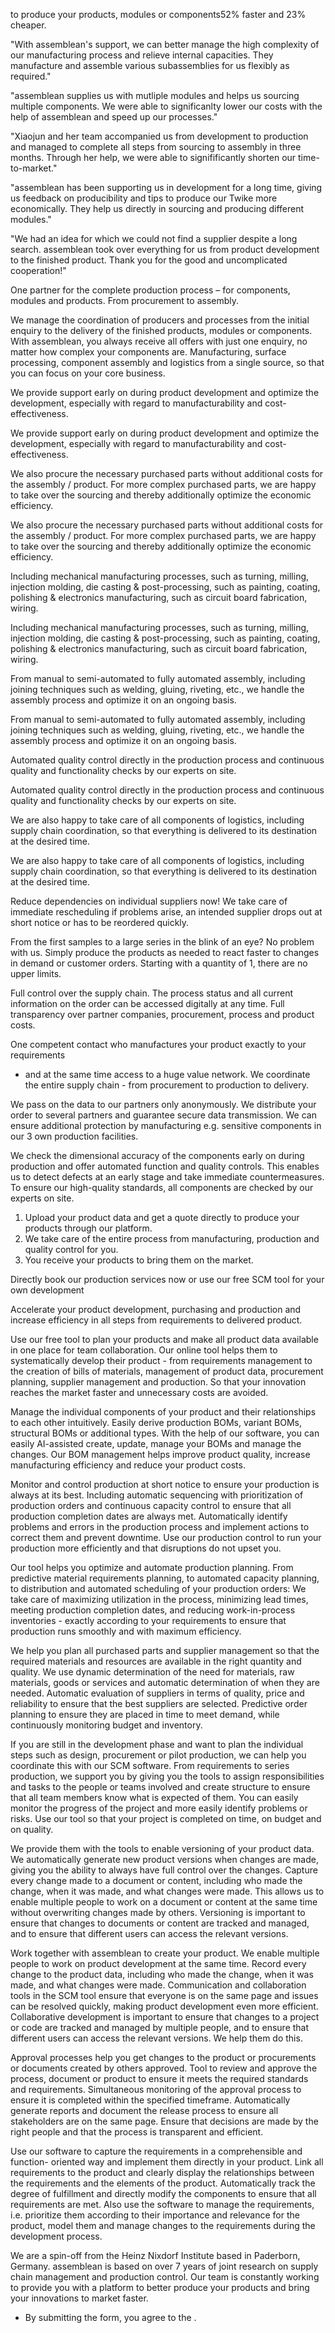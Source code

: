 to produce your products, modules or components52% faster and 23% cheaper.

"With assemblean's support, we can better manage the high complexity of our
manufacturing process and relieve internal capacities. They manufacture and
assemble various subassemblies for us flexibly as required."

"assemblean supplies us with mutliple modules and helps us sourcing multiple
components. We were able to significanlty lower our costs with the help of
assemblean and speed up our processes."

"Xiaojun and her team accompanied us from development to production and managed
to complete all steps from sourcing to assembly in three months. Through her
help, we were able to signifificantly shorten our time-to-market."

"assemblean has been supporting us in development for a long time, giving us
feedback on producibility and tips to produce our Twike more economically. They
help us directly in sourcing and producing different modules."

"We had an idea for which we could not find a supplier despite a long search.
assemblean took over everything for us from product development to the finished
product. Thank you for the good and uncomplicated cooperation!"

One partner for the complete production process – for components, modules and
products. From procurement to assembly.

We manage the coordination of producers and processes from the initial enquiry
to the delivery of the finished products, modules or components. With
assemblean, you always receive all offers with just one enquiry, no matter how
complex your components are. Manufacturing, surface processing, component
assembly and logistics from a single source, so that you can focus on your core
business.

We provide support early on during product development and optimize the
development, especially with regard to manufacturability and cost-effectiveness.

We provide support early on during product development and optimize the
development, especially with regard to manufacturability and cost-effectiveness.

We also procure the necessary purchased parts without additional costs for the
assembly / product. For more complex purchased parts, we are happy to take over
the sourcing and thereby additionally optimize the economic efficiency.

We also procure the necessary purchased parts without additional costs for the
assembly / product. For more complex purchased parts, we are happy to take over
the sourcing and thereby additionally optimize the economic efficiency.

Including mechanical manufacturing processes, such as turning, milling,
injection molding, die casting & post-processing, such as painting, coating,
polishing & electronics manufacturing, such as circuit board fabrication,
wiring.

Including mechanical manufacturing processes, such as turning, milling,
injection molding, die casting & post-processing, such as painting, coating,
polishing & electronics manufacturing, such as circuit board fabrication,
wiring.

From manual to semi-automated to fully automated assembly, including joining
techniques such as welding, gluing, riveting, etc., we handle the assembly
process and optimize it on an ongoing basis.

From manual to semi-automated to fully automated assembly, including joining
techniques such as welding, gluing, riveting, etc., we handle the assembly
process and optimize it on an ongoing basis.

Automated quality control directly in the production process and continuous
quality and functionality checks by our experts on site.

Automated quality control directly in the production process and continuous
quality and functionality checks by our experts on site.

We are also happy to take care of all components of logistics, including supply
chain coordination, so that everything is delivered to its destination at the
desired time.

We are also happy to take care of all components of logistics, including supply
chain coordination, so that everything is delivered to its destination at the
desired time.

Reduce dependencies on individual suppliers now! We take care of immediate
rescheduling if problems arise, an intended supplier drops out at short notice
or has to be reordered quickly.

From the first samples to a large series in the blink of an eye? No problem with
us. Simply produce the products as needed to react faster to changes in demand
or customer orders. Starting with a quantity of 1, there are no upper limits.

Full control over the supply chain. The process status and all current
information on the order can be accessed digitally at any time. Full
transparency over partner companies, procurement, process and product costs.

One competent contact who manufactures your product exactly to your requirements
- and at the same time access to a huge value network. We coordinate the entire
supply chain - from procurement to production to delivery.

We pass on the data to our partners only anonymously. We distribute your order
to several partners and guarantee secure data transmission. We can ensure
additional protection by manufacturing e.g. sensitive components in our 3 own
production facilities.

We check the dimensional accuracy of the components early on during production
and offer automated function and quality controls. This enables us to detect
defects at an early stage and take immediate countermeasures. To ensure our
high-quality standards, all components are checked by our experts on site.

  1. Upload your product data and get a quote directly to produce your products through our platform.
  2. We take care of the entire process from manufacturing, production and quality control for you.
  3. You receive your products to bring them on the market.

Directly book our production services now or use our free SCM tool for your own
development

Accelerate your product development, purchasing and production and increase
efficiency in all steps from requirements to delivered product.

Use our free tool to plan your products and make all product data available in
one place for team collaboration. Our online tool helps them to systematically
develop their product - from requirements management to the creation of bills of
materials, management of product data, procurement planning, supplier management
and production. So that your innovation reaches the market faster and
unnecessary costs are avoided.

Manage the individual components of your product and their relationships to each
other intuitively. Easily derive production BOMs, variant BOMs, structural BOMs
or additional types. With the help of our software, you can easily AI-assisted
create, update, manage your BOMs and manage the changes. Our BOM management
helps improve product quality, increase manufacturing efficiency and reduce your
product costs.

Monitor and control production at short notice to ensure your production is
always at its best. Including automatic sequencing with prioritization of
production orders and continuous capacity control to ensure that all production
completion dates are always met. Automatically identify problems and errors in
the production process and implement actions to correct them and prevent
downtime. Use our production control to run your production more efficiently and
that disruptions do not upset you.

Our tool helps you optimize and automate production planning. From predictive
material requirements planning, to automated capacity planning, to distribution
and automated scheduling of your production orders: We take care of maximizing
utilization in the process, minimizing lead times, meeting production completion
dates, and reducing work-in-process inventories - exactly according to your
requirements to ensure that production runs smoothly and with maximum
efficiency.

We help you plan all purchased parts and supplier management so that the
required materials and resources are available in the right quantity and
quality. We use dynamic determination of the need for materials, raw materials,
goods or services and automatic determination of when they are needed. Automatic
evaluation of suppliers in terms of quality, price and reliability to ensure
that the best suppliers are selected. Predictive order planning to ensure they
are placed in time to meet demand, while continuously monitoring budget and
inventory.

If you are still in the development phase and want to plan the individual steps
such as design, procurement or pilot production, we can help you coordinate this
with our SCM software. From requirements to series production, we support you by
giving you the tools to assign responsibilities and tasks to the people or teams
involved and create structure to ensure that all team members know what is
expected of them. You can easily monitor the progress of the project and more
easily identify problems or risks. Use our tool so that your project is
completed on time, on budget and on quality.

We provide them with the tools to enable versioning of your product data. We
automatically generate new product versions when changes are made, giving you
the ability to always have full control over the changes. Capture every change
made to a document or content, including who made the change, when it was made,
and what changes were made. This allows us to enable multiple people to work on
a document or content at the same time without overwriting changes made by
others. Versioning is important to ensure that changes to documents or content
are tracked and managed, and to ensure that different users can access the
relevant versions.

Work together with assemblean to create your product. We enable multiple people
to work on product development at the same time. Record every change to the
product data, including who made the change, when it was made, and what changes
were made. Communication and collaboration tools in the SCM tool ensure that
everyone is on the same page and issues can be resolved quickly, making product
development even more efficient. Collaborative development is important to
ensure that changes to a project or code are tracked and managed by multiple
people, and to ensure that different users can access the relevant versions. We
help them do this.

Approval processes help you get changes to the product or procurements or
documents created by others approved. Tool to review and approve the process,
document or product to ensure it meets the required standards and requirements.
Simultaneous monitoring of the approval process to ensure it is completed within
the specified timeframe. Automatically generate reports and document the release
process to ensure all stakeholders are on the same page. Ensure that decisions
are made by the right people and that the process is transparent and efficient.

Use our software to capture the requirements in a comprehensible and function-
oriented way and implement them directly in your product. Link all requirements
to the product and clearly display the relationships between the requirements
and the elements of the product. Automatically track the degree of fulfillment
and directly modify the components to ensure that all requirements are met. Also
use the software to manage the requirements, i.e. prioritize them according to
their importance and relevance for the product, model them and manage changes to
the requirements during the development process.

We are a spin-off from the Heinz Nixdorf Institute based in Paderborn, Germany.
assemblean is based on over 7 years of joint research on supply chain management
and production control. Our team is constantly working to provide you with a
platform to better produce your products and bring your innovations to market
faster.

* By submitting the form, you agree to the .

